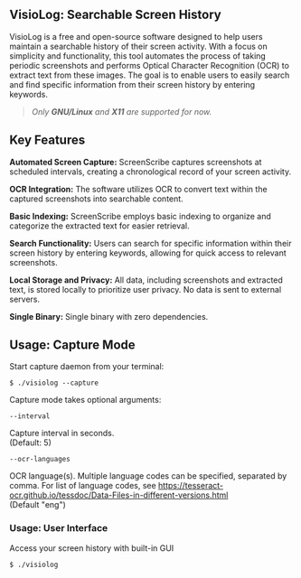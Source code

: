 ## VisioLog: Searchable Screen History

VisioLog is a free and open-source software designed to help users maintain a searchable history of their screen activity. With a focus on simplicity and functionality, this tool automates the process of taking periodic screenshots and performs Optical Character Recognition (OCR) to extract text from these images. The goal is to enable users to easily search and find specific information from their screen history by entering keywords.  

> *Only **GNU/Linux** and **X11** are supported for now.*

## Key Features

**Automated Screen Capture:**
ScreenScribe captures screenshots at scheduled intervals, creating a chronological record of your screen activity.

**OCR Integration:**
The software utilizes OCR to convert text within the captured screenshots into searchable content.

**Basic Indexing:**
ScreenScribe employs basic indexing to organize and categorize the extracted text for easier retrieval.

**Search Functionality:**
Users can search for specific information within their screen history by entering keywords, allowing for quick access to relevant screenshots.

**Local Storage and Privacy:**
All data, including screenshots and extracted text, is stored locally to prioritize user privacy. No data is sent to external servers.

**Single Binary:**
Single binary with zero dependencies.

## Usage: Capture Mode

Start capture daemon from your terminal:
```console
$ ./visiolog --capture
```

Capture mode takes optional arguments:

```console
--interval
```
Capture interval in seconds.  
(Default: 5)

```
--ocr-languages
```
OCR language(s). Multiple language codes can be specified, separated by comma. For list of language codes, see https://tesseract-ocr.github.io/tessdoc/Data-Files-in-different-versions.html  
(Default "eng")

### Usage: User Interface

Access your screen history with built-in GUI
```console
$ ./visiolog
```